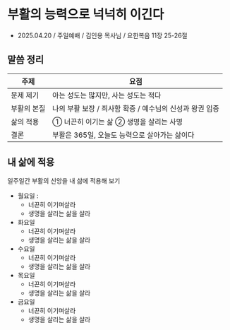 # 부활의 능력으로 넉넉히 이긴다
* 2025.04.20 / 주일예배 / 김인용 목사님 / 요한복음 11장 25-26절 

## 말씀 정리
| 주제         | 요점                                                              |
|--------------|-------------------------------------------------------------------|
| 문제 제기    | 아는 성도는 많지만, 사는 성도는 적다                              |
| 부활의 본질  | 나의 부활 보장 / 죄사함 확증 / 예수님의 신성과 왕권 입증         |
| 삶의 적용    | ① 너끈히 이기는 삶 ② 생명을 살리는 사명                         |
| 결론         | 부활은 365일, 오늘도 능력으로 살아가는 삶이다                    |



## 내 삶에 적용
일주일간 부활의 신앙을 내 삶에 적용해 보기
* 월요일 :
  * 너끈히 이기며살라
  * 생명을 살리는 삶을 살라  
* 화요일
  * 너끈히 이기며살라
  * 생명을 살리는 삶을 살라  
* 수요일
  * 너끈히 이기며살라
  * 생명을 살리는 삶을 살라  
* 목요일
  * 너끈히 이기며살라
  * 생명을 살리는 삶을 살라  
* 금요일
  * 너끈히 이기며살라
  * 생명을 살리는 삶을 살라  
